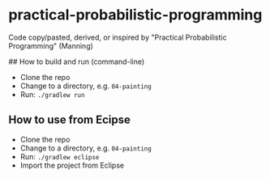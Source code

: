 # practical-probabilistic-programming

Code copy/pasted, derived, or inspired by "Practical Probabilistic Programming" (Manning)

## How to build and run (command-line)

- Clone the repo
- Change to a directory, e.g. `04-painting`
- Run: `./gradlew run`

## How to use from Ecipse

- Clone the repo
- Change to a directory, e.g. `04-painting`
- Run: `./gradlew eclipse`
- Import the project from Eclipse

